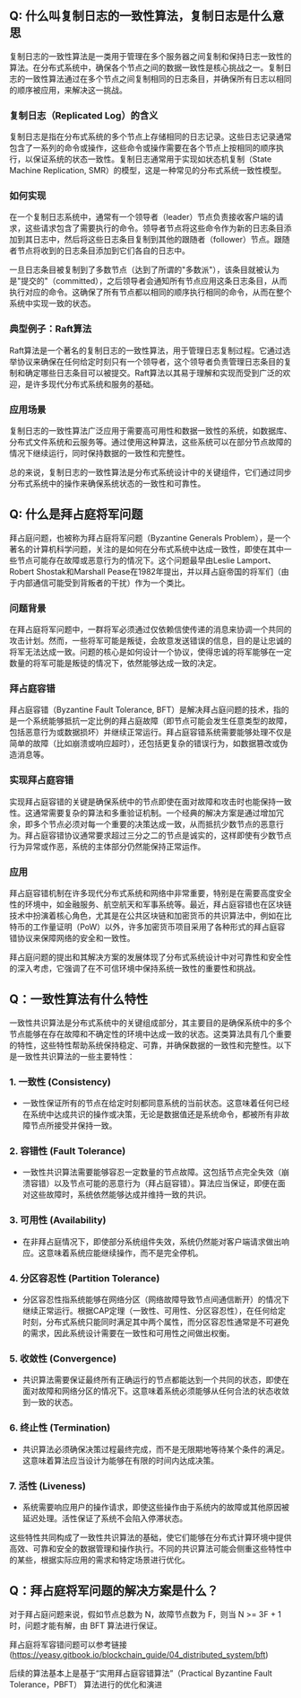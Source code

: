 ## Q: 什么叫复制日志的一致性算法，复制日志是什么意思
复制日志的一致性算法是一类用于管理在多个服务器之间复制和保持日志一致性的算法。在分布式系统中，确保各个节点之间的数据一致性是核心挑战之一。复制日志的一致性算法通过在多个节点之间复制相同的日志条目，并确保所有日志以相同的顺序被应用，来解决这一挑战。

### 复制日志（Replicated Log）的含义

复制日志是指在分布式系统的多个节点上存储相同的日志记录。这些日志记录通常包含了一系列的命令或操作，这些命令或操作需要在各个节点上按相同的顺序执行，以保证系统的状态一致性。复制日志通常用于实现如状态机复制（State Machine Replication, SMR）的模型，这是一种常见的分布式系统一致性模型。

### 如何实现

在一个复制日志系统中，通常有一个领导者（leader）节点负责接收客户端的请求，这些请求包含了需要执行的命令。领导者节点将这些命令作为新的日志条目添加到其日志中，然后将这些日志条目复制到其他的跟随者（follower）节点。跟随者节点将收到的日志条目添加到它们各自的日志中。

一旦日志条目被复制到了多数节点（达到了所谓的"多数派"），该条目就被认为是"提交的"（committed），之后领导者会通知所有节点应用这条日志条目，从而执行对应的命令。这确保了所有节点都以相同的顺序执行相同的命令，从而在整个系统中实现一致的状态。

### 典型例子：Raft算法

Raft算法是一个著名的复制日志的一致性算法，用于管理日志复制过程。它通过选举协议来确保在任何给定时刻只有一个领导者，这个领导者负责管理日志条目的复制和确定哪些日志条目可以被提交。Raft算法以其易于理解和实现而受到广泛的欢迎，是许多现代分布式系统和服务的基础。

### 应用场景

复制日志的一致性算法广泛应用于需要高可用性和数据一致性的系统，如数据库、分布式文件系统和云服务等。通过使用这种算法，这些系统可以在部分节点故障的情况下继续运行，同时保持数据的一致性和完整性。

总的来说，复制日志的一致性算法是分布式系统设计中的关键组件，它们通过同步分布式系统中的操作来确保系统状态的一致性和可靠性。

## Q: 什么是拜占庭将军问题
拜占庭问题，也被称为拜占庭将军问题（Byzantine Generals Problem），是一个著名的计算机科学问题，关注的是如何在分布式系统中达成一致性，即使在其中一些节点可能存在故障或恶意行为的情况下。这个问题最早由Leslie Lamport、Robert Shostak和Marshall Pease在1982年提出，并以拜占庭帝国的将军们（由于内部通信可能受到背叛者的干扰）作为一个类比。

### 问题背景

在拜占庭将军问题中，一群将军必须通过仅依赖信使传递的消息来协调一个共同的攻击计划。然而，一些将军可能是叛徒，会故意发送错误的信息，目的是让忠诚的将军无法达成一致。问题的核心是如何设计一个协议，使得忠诚的将军能够在一定数量的将军可能是叛徒的情况下，依然能够达成一致的决定。

### 拜占庭容错

拜占庭容错（Byzantine Fault Tolerance, BFT）是解决拜占庭问题的技术，指的是一个系统能够抵抗一定比例的拜占庭故障（即节点可能会发生任意类型的故障，包括恶意行为或数据损坏）并继续正常运行。拜占庭容错系统需要能够处理不仅是简单的故障（比如崩溃或响应超时），还包括更复杂的错误行为，如数据篡改或伪造消息等。

### 实现拜占庭容错

实现拜占庭容错的关键是确保系统中的节点即使在面对故障和攻击时也能保持一致性。这通常需要复杂的算法和多重验证机制。一个经典的解决方案是通过增加冗余，即多个节点必须对每一个重要的决策达成一致，从而抵抗少数节点的恶意行为。拜占庭容错协议通常要求超过三分之二的节点是诚实的，这样即使有少数节点行为异常或作恶，系统的主体部分仍然能保持正常运作。

### 应用

拜占庭容错机制在许多现代分布式系统和网络中非常重要，特别是在需要高度安全性的环境中，如金融服务、航空航天和军事系统等。最近，拜占庭容错也在区块链技术中扮演着核心角色，尤其是在公共区块链和加密货币的共识算法中，例如在比特币的工作量证明（PoW）以外，许多加密货币项目采用了各种形式的拜占庭容错协议来保障网络的安全和一致性。

拜占庭问题的提出和其解决方案的发展体现了分布式系统设计中对可靠性和安全性的深入考虑，它强调了在不可信环境中保持系统一致性的重要性和挑战。

## Q：一致性算法有什么特性
一致性共识算法是分布式系统中的关键组成部分，其主要目的是确保系统中的多个节点能够在存在故障和不确定性的环境中达成一致的状态。这类算法具有几个重要的特性，这些特性帮助系统保持稳定、可靠，并确保数据的一致性和完整性。以下是一致性共识算法的一些主要特性：

### 1. **一致性 (Consistency)**
   - 一致性保证所有的节点在给定时刻都同意系统的当前状态。这意味着任何已经在系统中达成共识的操作或决策，无论是数据值还是系统命令，都被所有非故障节点所接受并保持一致。

### 2. **容错性 (Fault Tolerance)**
   - 一致性共识算法需要能够容忍一定数量的节点故障。这包括节点完全失效（崩溃容错）以及节点可能的恶意行为（拜占庭容错）。算法应当保证，即便在面对这些故障时，系统依然能够达成并维持一致的共识。

### 3. **可用性 (Availability)**
   - 在非拜占庭情况下，即使部分系统组件失效，系统仍然能对客户端请求做出响应。这意味着系统应能继续操作，而不是完全停机。

### 4. **分区容忍性 (Partition Tolerance)**
   - 分区容忍性指系统能够在网络分区（网络故障导致节点间通信断开）的情况下继续正常运行。根据CAP定理（一致性、可用性、分区容忍性），在任何给定时刻，分布式系统只能同时满足其中两个属性，而分区容忍性通常是不可避免的需求，因此系统设计需要在一致性和可用性之间做出权衡。

### 5. **收敛性 (Convergence)**
   - 共识算法需要保证最终所有正确运行的节点都能达到一个共同的状态，即使在面对故障和网络分区的情况下。这意味着系统必须能够从任何合法的状态收敛到一致的状态。

### 6. **终止性 (Termination)**
   - 共识算法必须确保决策过程最终完成，而不是无限期地等待某个条件的满足。这意味着算法应当设计为能够在有限的时间内达成决策。

### 7. **活性 (Liveness)**
   - 系统需要响应用户的操作请求，即使这些操作由于系统内的故障或其他原因被延迟处理。活性保证了系统不会陷入停滞状态。

这些特性共同构成了一致性共识算法的基础，使它们能够在分布式计算环境中提供高效、可靠和安全的数据管理和操作执行。不同的共识算法可能会侧重这些特性中的某些，根据实际应用的需求和特定场景进行优化。

## Q：拜占庭将军问题的解决方案是什么？
对于拜占庭问题来说，假如节点总数为 N，故障节点数为 F，则当 N >= 3F + 1 时，问题才能有解，由 BFT 算法进行保证。

拜占庭将军容错问题可以参考链接(https://yeasy.gitbook.io/blockchain_guide/04_distributed_system/bft)

后续的算法基本上是基于“实用拜占庭容错算法”（Practical Byzantine Fault Tolerance，PBFT） 算法进行的优化和演进
